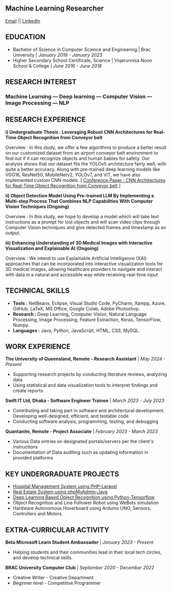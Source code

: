 ## Machine Learning Researcher
[Email](mailto:sabiha.afrin.siddiqua@gmail.com) || [LinkedIn](https://www.linkedin.com/in/sabiha-afrin-07bb811aa/)

## **EDUCATION**
- Bachelor of Science in Computer Science and Engineering | Brac University | *January 2019 - January 2023*							       		
- Higher Secondary School Certificate, Science | Viqarunnisa Noon School & College | *June 2016 - June 2018*

## **RESEARCH INTEREST**
### Machine Learning — Deep learning — Computer Vision — Image Processing — NLP
  
## **RESEARCH EXPERIENCE**
**i) Undergraduate Thesis : Leveraging Robust CNN Architectures for Real-Time Object Recognition
from Conveyor belt**

Overview : In this study, we offer a few algorithms to produce a better result on our customized dataset
from an airport conveyor belt environment to find out if it can recognize objects and human babies for
safety. Our analysis shows that our dataset fits the YOLOv5 architecture fairly well, with quite a better
accuracy. Along with pre-trained deep learning models like VGG16, ResNet50, MobileNetv2, YOLOv7,
and ViT, we have also implemented custom CNN models.
[ [Conference Paper : CNN Architectures for Real-Time Object Recognition from Conveyor belt](https://ieeexplore.ieee.org/document/10212380) ]

**ii) Object Detection Model Using Pre-trained LLM By Implementing a Multi-step Process That
Combines NLP Capabilities With Computer Vision Techniques (Ongoing)**

Overview : In this study, we hope to develop a model which will take text instructions as a prompt for lost
objects and will scan video clips through Computer Vision techniques and give detected frames and
timestamp as an output.

**iii) Enhancing Understanding of 3D Medical Images with Interactive Visualization and Explainable
AI (Ongoing)**

Overview : We intend to use Explainable Artificial Intelligence (XAI) approaches that can be incorporated
into interactive visualization tools for 3D medical images, allowing healthcare providers to navigate and
interact with data in a natural and accessible way while receiving real-time input

## **TECHNICAL SKILLS**
- **Tools :** NetBeans, Eclipse, Visual Studio Code, PyCharm, Xampp, Azure, GitHub, LaTeX, MS
Office, Google Colab, Adobe Photoshop.
- **Research :** Deep Learning, Computer Vision, Natural Language Processing, Image Processing,
Feature Extraction, Keras, TensorFlow, Numpy.
- **Languages :** Java, Python, JavaScript, HTML, CSS, MySQL.
 
## **WORK EXPERIENCE**
**The University of Queensland, Remote - Research Assistant** | *May 2024 - Present*
- Supporting research projects by conducting literature reviews, analyzing data
- Using statistical and data visualization tools to interpret findings and create reports
 
**Swift IT Ltd, Dhaka - Software Engineer Trainee** | *March 2023 - July 2023*
- Contributing and taking part in software and architectural development. Developing
well-designed, efficient, and testable code
- Conducting software analysis, programming, testing, and debugging
 
**Quantanite, Remote - Project Associate** | *February 2023 - March 2023*
- Various Data entries on designated portals/servers per the client's instructions
- Documentation of Data auditing such as updating information in provided platforms
  
## **KEY UNDERGRADUATE PROJECTS**
- [Hospital Management System using PHP-Laravel](https://github.com/sabihaafrin/CSE470)
- [Real Estate System using phpMyAdmin-Java](https://github.com/sabihaafrin/CSE370/blob/main/Real%20Estate%20Project)
- [Deep Learning Based Object Recognition using Python-Tensorflow](https://github.com/sabihaafrin/CSE400)
- Object Recognition and Line Follower Robot using WeBots simulation
- Hardware Autonomous Hoverboard using Arduino UNO, Sensors, Controllers and Motors
 
## **EXTRA-CURRICULAR ACTIVITY**
**Beta Microsoft Learn Student Ambassador** | *January 2023 - Present*
- Helping students and their communities lead in their local tech circles, and develop technical skills.
 
**BRAC University Computer Club** | *September 2020 - December 2022*
- Creative Writer - Creative Department
- Beginner level - Competitive Programmer
